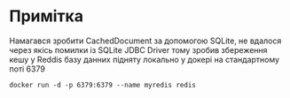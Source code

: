 # Примітка
Намагався зробити CachedDocument за допомогою SQLite, 
не вдалося через якісь помилки із SQLite JDBC Driver
тому зробив збереження кешу у Reddis базу данних
підняту локально у докері на стандартному поті 6379

```
docker run -d -p 6379:6379 --name myredis redis
```